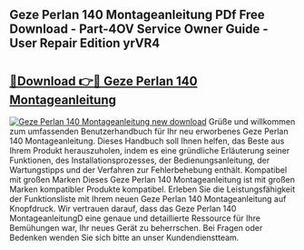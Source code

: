 ## Geze Perlan 140 Montageanleitung PDf Free Download - Part-4OV Service Owner Guide - User Repair Edition yrVR4

# <h2><a href="http://df6qd5q.blite.top/?on=Geze+Perlan+140+Montageanleitung">🔗Download 👉🔴 Geze Perlan 140 Montageanleitung</a></h2>

[![Geze Perlan 140 Montageanleitung new download](https://i.imgur.com/lujVjoI.png)](http://df6qd5q.blite.top/?on=Geze+Perlan+140+Montageanleitung)
Grüße und willkommen zum umfassenden Benutzerhandbuch für Ihr neu erworbenes Geze Perlan 140 Montageanleitung. Dieses Handbuch soll Ihnen helfen, das Beste aus Ihrem Produkt herauszuholen, indem es eine gründliche Erläuterung seiner Funktionen, des Installationsprozesses, der Bedienungsanleitung, der Wartungstipps und der Verfahren zur Fehlerbehebung enthält. Kompatibel mit großen Marken Dieses Geze Perlan 140 Montageanleitung ist mit großen Marken kompatibler Produkte kompatibel. Erleben Sie die Leistungsfähigkeit der Funktionsliste mit Ihrem neuen Geze Perlan 140 Montageanleitung auf Knopfdruck. Wir vertrauen darauf, dass das Geze Perlan 140 MontageanleitungD eine genaue und detaillierte Ressource für Ihre Bemühungen war, Ihr neues Gerät zu beherrschen. Bei Fragen oder Bedenken wenden Sie sich bitte an unser Kundendienstteam.
